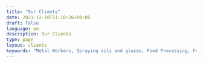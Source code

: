```yaml
---
title: "Our Clients"
date: 2021-12-18T11:10:36+08:00
draft: false
language: en
description: Our Clients
type: page
layout: clients
keywords: "Metal Workers, Spraying oils and glazes, Food Processing, Food Production, Our Agents, Our Clients, Distributors, Egg Glazing"
---
```

